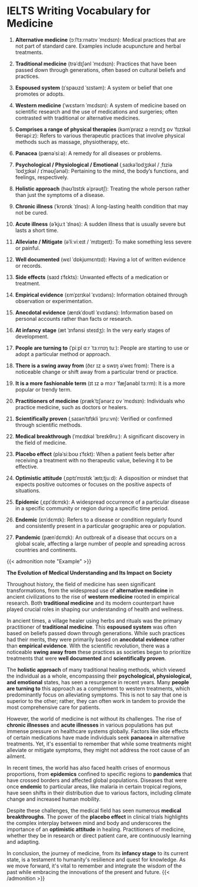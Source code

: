 # IELTS Writing Vocabulary for Medicine


1. **Alternative medicine** (ɔːlˈtɜːrnətɪv ˈmɛdsɪn): Medical practices that are not part of standard care. Examples include acupuncture and herbal treatments.

2. **Traditional medicine** (trəˈdɪʃənl ˈmɛdsɪn): Practices that have been passed down through generations, often based on cultural beliefs and practices.

3. **Espoused system** (ɪˈspaʊzd ˈsɪstəm): A system or belief that one promotes or adopts.

4. **Western medicine** (ˈwɛstərn ˈmɛdsɪn): A system of medicine based on scientific research and the use of medications and surgeries; often contrasted with traditional or alternative medicines.

5. **Comprises a range of physical therapies** (kəmˈpraɪz ə reɪndʒ ɒv ˈfɪzɪkəl θerəpiːz): Refers to various therapeutic practices that involve physical methods such as massage, physiotherapy, etc.

6. **Panacea** (pænəˈsiːə): A remedy for all diseases or problems.

7. **Psychological / Physiological / Emotional** (ˌsaɪkəˈlɒdʒɪkəl / ˌfɪziəˈlɒdʒɪkəl / ɪˈməʊʃənəl): Pertaining to the mind, the body’s functions, and feelings, respectively.

8. **Holistic approach** (həʊˈlɪstɪk əˈprəʊtʃ): Treating the whole person rather than just the symptoms of a disease.

9. **Chronic illness** (ˈkrɒnɪk ˈɪlnəs): A long-lasting health condition that may not be cured.

10. **Acute illness** (əˈkjuːt ˈɪlnəs): A sudden illness that is usually severe but lasts a short time.

11. **Alleviate / Mitigate** (əˈliːviːeɪt / ˈmɪtɪgeɪt): To make something less severe or painful.

12. **Well documented** (wɛl ˈdɒkjʊmɛntɪd): Having a lot of written evidence or records.

13. **Side effects** (saɪd ɪˈfɛkts): Unwanted effects of a medication or treatment.

14. **Empirical evidence** (ɛmˈpɪrɪkəl ˈɛvɪdəns): Information obtained through observation or experimentation.

15. **Anecdotal evidence** (ænɪkˈdoʊtl ˈɛvɪdəns): Information based on personal accounts rather than facts or research.

16. **At infancy stage** (æt ˈɪnfənsi steɪdʒ): In the very early stages of development.

17. **People are turning to** (ˈpiːpl ɑːr ˈtɜːrnɪŋ tuː): People are starting to use or adopt a particular method or approach.

18. **There is a swing away from** (ðɛr ɪz ə swɪŋ əˈweɪ frɒm): There is a noticeable change or shift away from a particular trend or practice.

19. **It is a more fashionable term** (ɪt ɪz ə mɔːr ˈfæʃənəbl tɜːrm): It is a more popular or trendy term.

20. **Practitioners of medicine** (prækˈtɪʃənərz ɒv ˈmɛdsɪn): Individuals who practice medicine, such as doctors or healers.

21. **Scientifically proven** (ˌsaɪənˈtɪfɪkli ˈpruːvn): Verified or confirmed through scientific methods.

22. **Medical breakthrough** (ˈmɛdɪkəl ˈbreɪkθruː): A significant discovery in the field of medicine.

23. **Placebo effect** (pləˈsiːboʊ ɪˈfɛkt): When a patient feels better after receiving a treatment with no therapeutic value, believing it to be effective.

24. **Optimistic attitude** (ˌɒptɪˈmɪstɪk ˈætɪˌtjuːd): A disposition or mindset that expects positive outcomes or focuses on the positive aspects of situations.

25. **Epidemic** (ˌɛpɪˈdɛmɪk): A widespread occurrence of a particular disease in a specific community or region during a specific time period.

26. **Endemic** (ɛnˈdɛmɪk): Refers to a disease or condition regularly found and consistently present in a particular geographic area or population.

27. **Pandemic** (pænˈdɛmɪk): An outbreak of a disease that occurs on a global scale, affecting a large number of people and spreading across countries and continents.

{{< admonition note "Example" >}}

**The Evolution of Medical Understanding and Its Impact on Society**

Throughout history, the field of medicine has seen significant transformations, from the widespread use of **alternative medicine** in ancient civilizations to the rise of **western medicine** rooted in empirical research. Both **traditional medicine** and its modern counterpart have played crucial roles in shaping our understanding of health and wellness.

In ancient times, a village healer using herbs and rituals was the primary practitioner of **traditional medicine**. This **espoused system** was often based on beliefs passed down through generations. While such practices had their merits, they were primarily based on **anecdotal evidence** rather than **empirical evidence**. With the scientific revolution, there was a noticeable **swing away from** these practices as societies began to prioritize treatments that were **well documented** and **scientifically proven**.

The **holistic approach** of many traditional healing methods, which viewed the individual as a whole, encompassing their **psychological, physiological, and emotional** states, has seen a resurgence in recent years. Many **people are turning to** this approach as a complement to western treatments, which predominantly focus on alleviating symptoms. This is not to say that one is superior to the other; rather, they can often work in tandem to provide the most comprehensive care for patients.

However, the world of medicine is not without its challenges. The rise of **chronic illnesses** and **acute illnesses** in various populations has put immense pressure on healthcare systems globally. Factors like side effects of certain medications have made individuals seek **panacea** in alternative treatments. Yet, it's essential to remember that while some treatments might alleviate or mitigate symptoms, they might not address the root cause of an ailment.

In recent times, the world has also faced health crises of enormous proportions, from **epidemics** confined to specific regions to **pandemics** that have crossed borders and affected global populations. Diseases that were once **endemic** to particular areas, like malaria in certain tropical regions, have seen shifts in their distribution due to various factors, including climate change and increased human mobility.

Despite these challenges, the medical field has seen numerous **medical breakthroughs**. The power of the **placebo effect** in clinical trials highlights the complex interplay between mind and body and underscores the importance of an **optimistic attitude** in healing. Practitioners of medicine, whether they be in research or direct patient care, are continuously learning and adapting.

In conclusion, the journey of medicine, from its **infancy stage** to its current state, is a testament to humanity's resilience and quest for knowledge. As we move forward, it's vital to remember and integrate the wisdom of the past while embracing the innovations of the present and future.
{{< /admonition >}}
